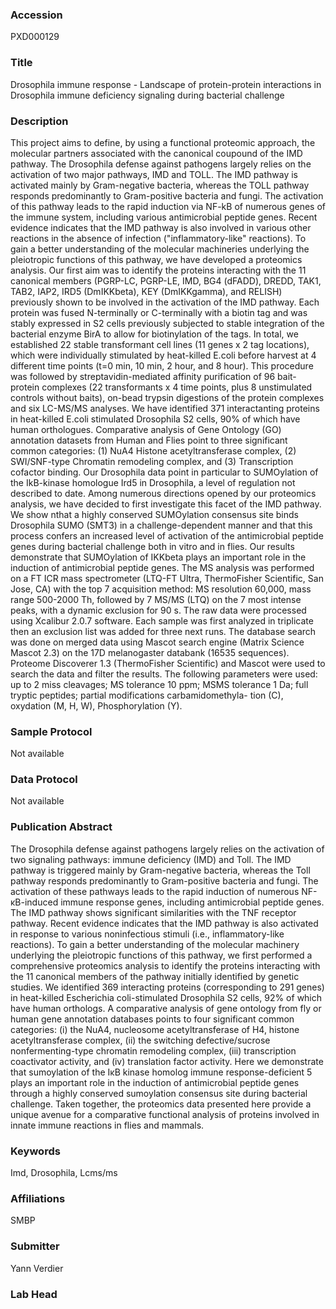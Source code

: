 ### Accession
PXD000129

### Title
Drosophila immune response -  Landscape of protein-protein interactions in Drosophila immune deficiency signaling during bacterial challenge

### Description
This project aims to define, by using a functional proteomic approach, the molecular partners associated with the canonical coupound of the IMD pathway. The Drosophila defense against pathogens largely relies on the activation of two major pathways, IMD and TOLL. The IMD pathway is activated mainly by Gram-negative bacteria, whereas the TOLL pathway responds predominantly to Gram-positive bacteria and fungi. The activation of this pathway leads to the rapid induction via NF-kB of numerous genes of the immune system, including various antimicrobial peptide genes. Recent evidence indicates that the IMD pathway is also involved in various other reactions in the absence of infection ("inflammatory-like" reactions). To gain a better understanding of the molecular machineries underlying the pleiotropic functions of this pathway, we have developed a proteomics analysis. Our first aim was to identify the proteins interacting with the 11 canonical members (PGRP-LC, PGRP-LE, IMD, BG4 (dFADD), DREDD, TAK1, TAB2, IAP2, IRD5 (DmIKKbeta), KEY (DmIKKgamma), and RELISH) previously shown to be involved in the activation of the IMD pathway. Each protein was fused N-terminally or C-terminally with a biotin tag and was stably expressed in S2 cells previously subjected to stable integration of the bacterial enzyme BirA to allow for biotinylation of the tags. In total, we established 22 stable transformant cell lines (11 genes x 2 tag locations), which were individually stimulated by heat-killed E.coli before harvest at 4 different time points (t=0 min, 10 min, 2 hour, and 8 hour). This procedure was followed by streptavidin-mediated affinity purification of 96 bait-protein complexes (22 transformants x 4 time points, plus 8 unstimulated controls without baits), on-bead trypsin digestions of the protein complexes and six LC-MS/MS analyses. We have identified 371 interactanting proteins in heat-killed E.coli stimulated Drosophila S2 cells, 90% of which have human orthologues. Comparative analysis of Gene Ontology (GO) annotation datasets from Human and Flies point to three significant common categories: (1) NuA4 Histone acetyltransferase complex, (2) SWI/SNF-type Chromatin remodeling complex, and (3) Transcription cofactor binding. Our Drosophila data point in particular to SUMOylation of the IkB-kinase homologue Ird5 in Drosophila, a level of regulation not described to date. Among numerous directions opened by our proteomics analysis, we have decided to first investigate this facet of the IMD pathway. We show nthat a highly conserved SUMOylation consensus site binds Drosophila SUMO (SMT3) in a challenge-dependent manner and that this process confers an increased level of activation of the antimicrobial peptide genes during bacterial challenge both in vitro and in flies. Our results demonstrate that SUMOylation of IKKbeta plays an important role in the induction of antimicrobial peptide genes. The MS analysis was performed on a FT ICR mass spectrometer (LTQ-FT Ultra, ThermoFisher Scientific, San Jose, CA) with the top 7 acquisition method: MS resolution 60,000, mass range 500-2000 Th, followed by 7 MS/MS (LTQ) on the 7 most intense peaks, with a dynamic exclusion for 90 s. The raw data were processed using Xcalibur 2.0.7 software. Each sample was first analyzed in triplicate then an exclusion list was added for three next runs. The database search was done on merged data using Mascot search engine (Matrix Science Mascot 2.3) on the 17D melanogaster databank (16535 sequences). Proteome Discoverer 1.3 (ThermoFisher Scientific) and Mascot were used to search the data and filter the results. The following parameters were used: up to 2 miss cleavages; MS tolerance 10 ppm; MSMS tolerance 1 Da; full tryptic peptides; partial modifications carbamidomethyla- tion (C), oxydation (M, H, W), Phosphorylation (Y).

### Sample Protocol
Not available

### Data Protocol
Not available

### Publication Abstract
The Drosophila defense against pathogens largely relies on the activation of two signaling pathways: immune deficiency (IMD) and Toll. The IMD pathway is triggered mainly by Gram-negative bacteria, whereas the Toll pathway responds predominantly to Gram-positive bacteria and fungi. The activation of these pathways leads to the rapid induction of numerous NF-&#x3ba;B-induced immune response genes, including antimicrobial peptide genes. The IMD pathway shows significant similarities with the TNF receptor pathway. Recent evidence indicates that the IMD pathway is also activated in response to various noninfectious stimuli (i.e., inflammatory-like reactions). To gain a better understanding of the molecular machinery underlying the pleiotropic functions of this pathway, we first performed a comprehensive proteomics analysis to identify the proteins interacting with the 11 canonical members of the pathway initially identified by genetic studies. We identified 369 interacting proteins (corresponding to 291 genes) in heat-killed Escherichia coli-stimulated Drosophila S2 cells, 92% of which have human orthologs. A comparative analysis of gene ontology from fly or human gene annotation databases points to four significant common categories: (i) the NuA4, nucleosome acetyltransferase of H4, histone acetyltransferase complex, (ii) the switching defective/sucrose nonfermenting-type chromatin remodeling complex, (iii) transcription coactivator activity, and (iv) translation factor activity. Here we demonstrate that sumoylation of the I&#x3ba;B kinase homolog immune response-deficient 5 plays an important role in the induction of antimicrobial peptide genes through a highly conserved sumoylation consensus site during bacterial challenge. Taken together, the proteomics data presented here provide a unique avenue for a comparative functional analysis of proteins involved in innate immune reactions in flies and mammals.

### Keywords
Imd, Drosophila, Lcms/ms

### Affiliations
SMBP 

### Submitter
Yann Verdier

### Lab Head


